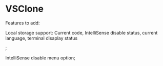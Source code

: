 # VSClone 

Features to add: 

Local storage support:
    Current code,
    IntelliSense disable status,
    current language,
    terminal disaplay status

;

IntelliSense disable menu option;